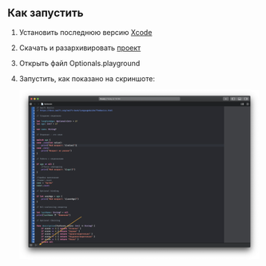 ## Как запустить

1. Установить последнюю версию [Xcode](https://apps.apple.com/ru/app/xcode/id497799835)

2. Скачать и разархивировать [проект](https://github.com/artemnovichkov/optionals/archive/master.zip)

3. Открыть файл Optionals.playground

4. Запустить, как показано на скриншоте:

   <p align="center">
     <img src=".github/screenshot.png" max-width="90%" />
   </p>


